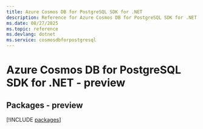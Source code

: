 ```yaml
---
title: Azure Cosmos DB for PostgreSQL SDK for .NET
description: Reference for Azure Cosmos DB for PostgreSQL SDK for .NET
ms.date: 08/27/2025
ms.topic: reference
ms.devlang: dotnet
ms.service: cosmosdbforpostgresql
---
```

# Azure Cosmos DB for PostgreSQL SDK for .NET - preview
## Packages - preview
[!INCLUDE [packages](cosmos-db-for-postgresql-index.md)]